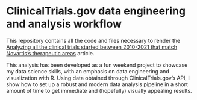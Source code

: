 # ClinicalTrials.gov data engineering and analysis workflow

This repository contains all the code and files necessary to render the [Analyzing all the clinical trials started between 2010-2021 that match Novartis’s therapeutic areas](https://gmrobles.quarto.pub/clinicaltrialsgov-analysis/) article.

This analysis has been developed as a fun weekend project to showcase my data science skills, with an emphasis on data engineering and visualization with R. Using data obtained through ClinicalTrials.gov’s API, I show how to set up a robust and modern data analysis pipeline in a short amount of time to get immediate and (hopefully) visually appealing results.
